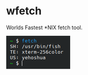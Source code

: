 # wfetch
Worlds Fastest *NIX fetch tool.

![img](https://github.com/j0shua-daniel/images/blob/main/2024-12-29_16-02.png)
